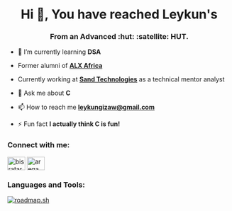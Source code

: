 <h1 align="center">Hi 👋, You have reached Leykun's</h1>
<h3 align="center">From an Advanced :hut: :satellite: HUT.</h3>

- 🌱 I’m currently learning **DSA**

- Former alumni of <a href="https://www.alxafrica.com" target="_blank">**ALX Africa**</a>
- Currently working at <a href="https://www.sandtech.com" target="_blank">**Sand Technologies**</a> as a technical mentor analyst

- 💬 Ask me about **C**

- 📫 How to reach me **leykungizaw@gmail.com**

- ⚡ Fun fact **I actually think C is fun!**

<h3 align="left">Connect with me:</h3>
<p align="left">
<a href="https://leykun.hashnode.dev" target="_blank"><img align="center" src="https://raw.githubusercontent.com/rahuldkjain/github-profile-readme-generator/master/src/images/icons/Social/hashnode.svg" alt="bisrataregawi" height="30" width="40" /></a>
<a href="https://twitter.com/aregawibisrat" target="_blank"><img align="center" src="https://raw.githubusercontent.com/rahuldkjain/github-profile-readme-generator/master/src/images/icons/Social/twitter.svg" alt="aregawibisrat" height="30" width="40" /></a>
</p>

<h3 align="left">Languages and Tools:</h3>

[![roadmap.sh](https://roadmap.sh/card/wide/673cbf9139f50dbedc7774c9?variant=dark)](https://roadmap.sh)
